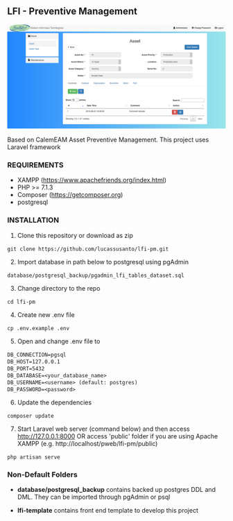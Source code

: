 ## LFI - Preventive Management

![Image of LFI-PM](https://github.com/lucassusanto/lfi-pm/blob/lucas/public/images/sample.png)

Based on CalemEAM Asset Preventive Management. This project uses Laravel framework


### REQUIREMENTS

- XAMPP (https://www.apachefriends.org/index.html)
- PHP >= 7.1.3
- Composer (https://getcomposer.org)
- postgresql


### INSTALLATION

1. Clone this repository or download as zip

```
git clone https://github.com/lucassusanto/lfi-pm.git
```

2. Import database in path below to postgresql using pgAdmin

```
database/postgresql_backup/pgadmin_lfi_tables_dataset.sql
```

3. Change directory to the repo

```
cd lfi-pm
```

4. Create new .env file

```
cp .env.example .env
```

5. Open and change .env file to

```
DB_CONNECTION=pgsql
DB_HOST=127.0.0.1
DB_PORT=5432
DB_DATABASE=<your_database_name>
DB_USERNAME=<username> (default: postgres)
DB_PASSWORD=<password>
```

6. Update the dependencies

```
composer update
```

7. Start Laravel web server (command below) and then access http://127.0.0.1:8000 OR access 'public' folder if you are using Apache XAMPP (e.g. http://localhost/pweb/lfi-pm/public)

```
php artisan serve
```

### Non-Default Folders

- **database/postgresql_backup** contains backed up postgres DDL and DML. They can be imported through pgAdmin or psql

- **lfi-template** contains front end template to develop this project

